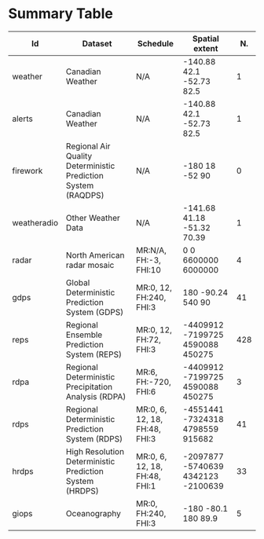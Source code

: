# Summary Table


Id          | Dataset                                                       | Schedule                      | Spatial extent                     | N. 
------------|---------------------------------------------------------------|-------------------------------|------------------------------------|----
weather     | Canadian Weather                                              | N/A                           | -140.88 42.1 -52.73 82.5           | 1  
alerts      | Canadian Weather                                              | N/A                           | -140.88 42.1 -52.73 82.5           | 1  
firework    | Regional Air Quality Deterministic Prediction System (RAQDPS) | N/A                           | -180 18 -52 90                     | 0  
weatheradio | Other Weather Data                                            | N/A                           | -141.68 41.18 -51.32 70.39         | 1  
radar       | North American radar mosaic                                   | MR:N/A, FH:-3, FHI:10         | 0 0 6600000 6000000                | 4  
gdps        | Global Deterministic Prediction System (GDPS)                 | MR:0, 12, FH:240, FHI:3       | 180 -90.24 540 90                  | 41 
reps        | Regional Ensemble Prediction System (REPS)                    | MR:0, 12, FH:72, FHI:3        | -4409912 -7199725 4590088 450275   | 428
rdpa        | Regional Deterministic Precipitation Analysis (RDPA)          | MR:6, FH:-720, FHI:6          | -4409912 -7199725 4590088 450275   | 3  
rdps        | Regional Deterministic Prediction System (RDPS)               | MR:0, 6, 12, 18, FH:48, FHI:3 | -4551441 -7324318 4798559 915682   | 41 
hrdps       | High Resolution Deterministic Prediction System (HRDPS)       | MR:0, 6, 12, 18, FH:48, FHI:1 | -2097877 -5740639 4342123 -2100639 | 33 
giops       | Oceanography                                                  | MR:0, FH:240, FHI:3           | -180 -80.1 180 89.9                | 5  

